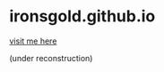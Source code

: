 # ironsgold.github.io

<a href="https://ironsgold.github.io/">visit me here</a>

(under reconstruction)
